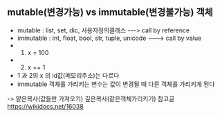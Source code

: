 ## mutable(변경가능) vs immutable(변경불가능) 객체
- mutable : list, set, dic, 사용자정의클래스  ---> call by reference
- immutable : int, float, bool, str, tuple, unicode ---> call by value
- 1. x = 100
- 2. x += 1
- 1 과 2의 x 의 id값(메모리주소)는 다르다
- immutable 객체를 가리키는 변수는 값이 변경될 때 다른 객체를 가리키게 된다

-> 얕은복사(값들만 가져오기) 깊은복사(같은객체가리키기) 참고글
https://wikidocs.net/16038

